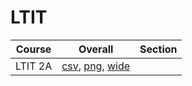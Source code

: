 # LTIT

| Course | Overall | Section |
| ------ | ------- | ------- |
| LTIT 2A | [csv](https://github.com/UCSD-Historical-Enrollment-Data/2024Fall/blob/main/overall/LTIT%202A.csv), [png](https://raw.githubusercontent.com/UCSD-Historical-Enrollment-Data/2024Fall/main/plot_overall/LTIT%202A.png), [wide](https://raw.githubusercontent.com/UCSD-Historical-Enrollment-Data/2024Fall/main/plot_overall_wide/LTIT%202A.png) |  |
